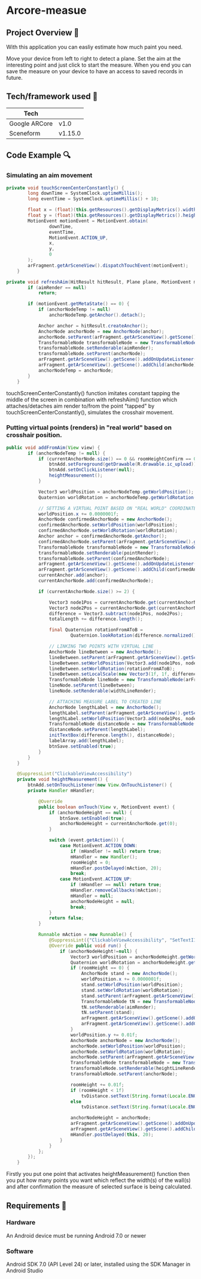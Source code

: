 # Arcore-measue

## Project Overview 🎉
With this application you can easliy estimate how much paint you need.

Move your device from left to right to detect a plane. Set the aim at the interesting point and just click to start the measure. When you end you can save the measure on your device to have an access to saved records in future.
## Tech/framework used 🔧

| Tech                                                    ||
| ------------------------------------------------------- |-------------------------------------------------------|
| Google ARCore                          | v1.0  |
| Sceneform                              | v1.15.0|

## Code Example 🔍
### Simulating an aim movement
```java
private void touchScreenCenterConstantly() {
        long downTime = SystemClock.uptimeMillis();
        long eventTime = SystemClock.uptimeMillis() + 10;

        float x = (float)(this.getResources().getDisplayMetrics().widthPixels) / 2;
        float y = (float)(this.getResources().getDisplayMetrics().heightPixels) / 2;
        MotionEvent motionEvent = MotionEvent.obtain(
                downTime,
                eventTime,
                MotionEvent.ACTION_UP,
                x,
                y,
                0
        );
        arFragment.getArSceneView().dispatchTouchEvent(motionEvent);
    }
```
```java
private void refreshAim(HitResult hitResult, Plane plane, MotionEvent motionEvent) {
        if (aimRender == null)
            return;

        if (motionEvent.getMetaState() == 0) {
            if (anchorNodeTemp != null)
                anchorNodeTemp.getAnchor().detach();

            Anchor anchor = hitResult.createAnchor();
            AnchorNode anchorNode = new AnchorNode(anchor);
            anchorNode.setParent(arFragment.getArSceneView().getScene());
            TransformableNode transformableNode = new TransformableNode(arFragment.getTransformationSystem());
            transformableNode.setRenderable(aimRender);
            transformableNode.setParent(anchorNode);
            arFragment.getArSceneView().getScene().addOnUpdateListener(this);
            arFragment.getArSceneView().getScene().addChild(anchorNode);
            anchorNodeTemp = anchorNode;
        }
    }
```
touchScreenCenterConstantly() function imitates constant tapping the middle of the screen in combination with refreshAim() function which attaches/detaches aim render to/from the point "tapped" by touchScreenCenterConstantly(), simulates the crosshair movement.

### Putting virtual points (renders) in "real world" based on crosshair position.
```java
public void addFromAim(View view) {
        if (anchorNodeTemp != null) {
            if (currentAnchorNode.size() == 0 && roomHeightConfirm == 0) {
                btnAdd.setForeground(getDrawable(R.drawable.ic_upload));
                btnAdd.setOnClickListener(null);
                heightMeasurement();
            }

            Vector3 worldPosition = anchorNodeTemp.getWorldPosition();
            Quaternion worldRotation = anchorNodeTemp.getWorldRotation();

            // SETTING A VIRTUAL POINT BASED ON "REAL WORLD" COORDINATES
            worldPosition.x += 0.0000001f;
            AnchorNode confirmedAnchorNode = new AnchorNode();
            confirmedAnchorNode.setWorldPosition(worldPosition);
            confirmedAnchorNode.setWorldRotation(worldRotation);
            Anchor anchor = confirmedAnchorNode.getAnchor();
            confirmedAnchorNode.setParent(arFragment.getArSceneView().getScene());
            TransformableNode transformableNode = new TransformableNode(arFragment.getTransformationSystem());
            transformableNode.setRenderable(pointRender);
            transformableNode.setParent(confirmedAnchorNode);
            arFragment.getArSceneView().getScene().addOnUpdateListener(this);
            arFragment.getArSceneView().getScene().addChild(confirmedAnchorNode);
            currentAnchor.add(anchor);
            currentAnchorNode.add(confirmedAnchorNode);

            if (currentAnchorNode.size() >= 2) {

                Vector3 node1Pos = currentAnchorNode.get(currentAnchorNode.size() - 2).getWorldPosition();
                Vector3 node2Pos = currentAnchorNode.get(currentAnchorNode.size() - 1).getWorldPosition();
                difference = Vector3.subtract(node1Pos, node2Pos);
                totalLength += difference.length();

                final Quaternion rotationFromAToB =
                        Quaternion.lookRotation(difference.normalized(), Vector3.up());

                // LINKING TWO POINTS WITH VIRTUAL LINE
                AnchorNode lineBetween = new AnchorNode();
                lineBetween.setParent(arFragment.getArSceneView().getScene());
                lineBetween.setWorldPosition(Vector3.add(node1Pos, node2Pos).scaled(.5f));
                lineBetween.setWorldRotation(rotationFromAToB);
                lineBetween.setLocalScale(new Vector3(1f, 1f, difference.length()));
                TransformableNode lineNode = new TransformableNode(arFragment.getTransformationSystem());
                lineNode.setParent(lineBetween);
                lineNode.setRenderable(widthLineRender);

                // ATTACHING MEASURE LABEL TO CREATED LINE
                AnchorNode lengthLabel = new AnchorNode();
                lengthLabel.setParent(arFragment.getArSceneView().getScene());
                lengthLabel.setWorldPosition(Vector3.add(node1Pos, node2Pos).scaled(.5f));
                TransformableNode distanceNode = new TransformableNode(arFragment.getTransformationSystem());
                distanceNode.setParent(lengthLabel);
                initTextBox(difference.length(), distanceNode);
                labelArray.add(lengthLabel);
                btnSave.setEnabled(true);
            }
        }
    }
```

```java
    @SuppressLint("ClickableViewAccessibility")
    private void heightMeasurement() {
        btnAdd.setOnTouchListener(new View.OnTouchListener() {
        private Handler mHandler;

            @Override
            public boolean onTouch(View v, MotionEvent event) {
                if (anchorNodeHeight == null) {
                    btnSave.setEnabled(true);
                    anchorNodeHeight = currentAnchorNode.get(0);
                }

                switch (event.getAction()) {
                    case MotionEvent.ACTION_DOWN:
                        if (mHandler != null) return true;
                        mHandler = new Handler();
                        roomHeight = 0;
                        mHandler.postDelayed(mAction, 20);
                        break;
                    case MotionEvent.ACTION_UP:
                        if (mHandler == null) return true;
                        mHandler.removeCallbacks(mAction);
                        mHandler = null;
                        anchorNodeHeight = null;
                        break;
                }
                return false;
            }

            Runnable mAction = new Runnable() {
                @SuppressLint({"ClickableViewAccessibility", "SetTextI18n"})
                @Override public void run() {
                    if (anchorNodeHeight!=null) {
                        Vector3 worldPosition = anchorNodeHeight.getWorldPosition();
                        Quaternion worldRotation = anchorNodeHeight.getWorldRotation();
                        if (roomHeight == 0) {
                            AnchorNode stand = new AnchorNode();
                            worldPosition.x += 0.0000001f;
                            stand.setWorldPosition(worldPosition);
                            stand.setWorldRotation(worldRotation);
                            stand.setParent(arFragment.getArSceneView().getScene());
                            TransformableNode tN = new TransformableNode(arFragment.getTransformationSystem());
                            tN.setRenderable(aimRender);
                            tN.setParent(stand);
                            arFragment.getArSceneView().getScene().addOnUpdateListener(MainActivity.this);
                            arFragment.getArSceneView().getScene().addChild(stand);
                        }
                        worldPosition.y += 0.01f;
                        AnchorNode anchorNode = new AnchorNode();
                        anchorNode.setWorldPosition(worldPosition);
                        anchorNode.setWorldRotation(worldRotation);
                        anchorNode.setParent(arFragment.getArSceneView().getScene());
                        TransformableNode transformableNode = new TransformableNode(arFragment.getTransformationSystem());
                        transformableNode.setRenderable(heightLineRender);
                        transformableNode.setParent(anchorNode);

                        roomHeight += 0.01f;
                        if (roomHeight < 1f)
                            tvDistance.setText(String.format(Locale.ENGLISH, "%.0f", roomHeight*100) + " cm");
                        else
                            tvDistance.setText(String.format(Locale.ENGLISH, "%.2f", roomHeight) + " m");

                        anchorNodeHeight = anchorNode;
                        arFragment.getArSceneView().getScene().addOnUpdateListener(MainActivity.this);
                        arFragment.getArSceneView().getScene().addChild(anchorNode);
                        mHandler.postDelayed(this, 20);
                    }
                }
            };
        });
    }
```
Firstly you put one point that activates heightMeasurement() function then you put how many points you want which reflect the width(s) of the wall(s) and after confirmation the measure of selected surface is being calculated.
## Requirements 💾
### Hardware
An Android device must be running Android 7.0 or newer

### Software
Android SDK 7.0 (API Level 24) or later, installed using the SDK Manager in Android Studio
